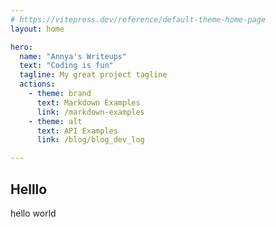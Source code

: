 ```yaml
---
# https://vitepress.dev/reference/default-theme-home-page
layout: home

hero:
  name: "Annya's Writeups"
  text: "Coding is fun"
  tagline: My great project tagline
  actions:
    - theme: brand
      text: Markdown Examples
      link: /markdown-examples
    - theme: alt
      text: API Examples
      link: /blog/blog_dev_log

---
```


## Helllo
hello world

